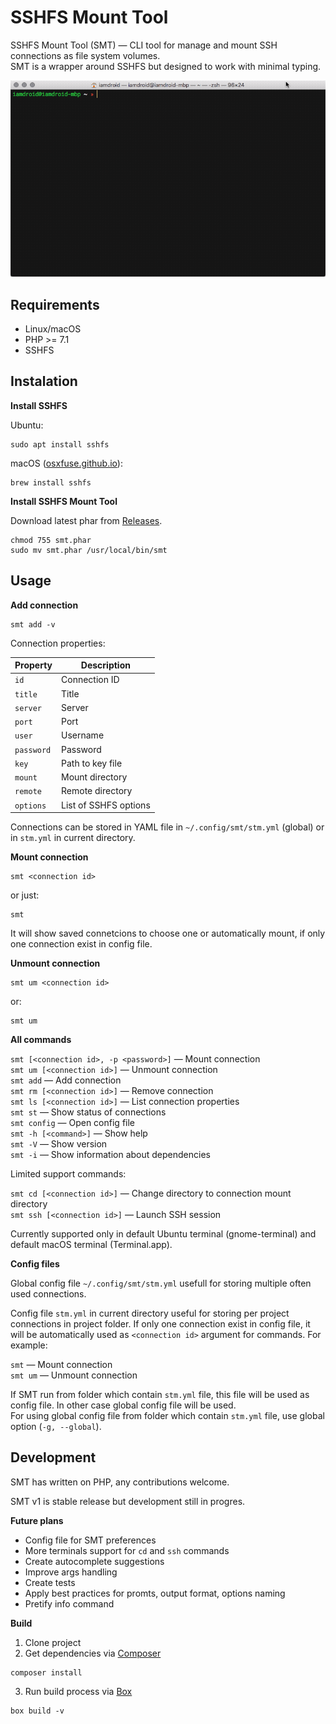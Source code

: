 SSHFS Mount Tool
================

SSHFS Mount Tool (SMT) — CLI tool for manage and mount SSH connections as file system volumes.  
SMT is a wrapper around SSHFS but designed to work with minimal typing.

<img src="https://github.com/i-amdroid/sshfs-mount-tool/blob/master/smt.gif" width="778">

Requirements
------------

* Linux/macOS
* PHP >= 7.1
* SSHFS

Instalation
-----------

**Install SSHFS**

Ubuntu:

    sudo apt install sshfs

macOS ([osxfuse.github.io](https://osxfuse.github.io/)):

    brew install sshfs

**Install SSHFS Mount Tool**

Download latest phar from [Releases](https://github.com/i-amdroid/sshfs-mount-tool/releases).

    chmod 755 smt.phar
    sudo mv smt.phar /usr/local/bin/smt

Usage
-----

**Add connection**

    smt add -v

Connection properties:

| Property   | Description           |
| ---------- | --------------------- |
| `id`       | Connection ID         |
| `title`    | Title                 |
| `server`   | Server                |
| `port`     | Port                  |
| `user`     | Username              |
| `password` | Password              |
| `key`      | Path to key file      |
| `mount`    | Mount directory       |
| `remote`   | Remote directory      |
| `options`  | List of SSHFS options |

Connections can be stored in YAML file in `~/.config/smt/stm.yml` (global) or in `stm.yml` in current directory.

**Mount connection**

    smt <connection id>

or just:

    smt

It will show saved connetcions to choose one or automatically mount, if only one connection exist in config file. 

**Unmount connection**

    smt um <connection id>

or: 

    smt um

**All commands**

`smt [<connection id>, -p <password>]` — Mount connection  
`smt um [<connection id>]` — Unmount connection  
`smt add` — Add connection  
`smt rm [<connection id>]` — Remove connection  
`smt ls [<connection id>]` — List connection properties  
`smt st` — Show status of connections  
`smt config` — Open config file  
`smt -h [<command>]` — Show help  
`smt -V` — Show version  
`smt -i` — Show information about dependencies  

Limited support commands:

`smt cd [<connection id>]` — Change directory to connection mount directory  
`smt ssh [<connection id>]` — Launch SSH session  

Currently supported only in default Ubuntu terminal (gnome-terminal) and default macOS terminal (Terminal.app).

**Config files**

Global config file `~/.config/smt/stm.yml` usefull for storing multiple often used connections.

Config file `stm.yml` in current directory useful for storing per project connections in project folder. If only one connection exist in config file, it will be automatically used as `<connection id>` argument for commands. For example:

`smt` — Mount connection  
`smt um` — Unmount connection  

If SMT run from folder which contain `stm.yml` file, this file will be used as config file. In other case global config file will be used.  
For using global config file from folder which contain `stm.yml` file, use global option (`-g, --global`). 

Development
-----------

SMT has written on PHP, any contributions welcome.

SMT v1 is stable release but development still in progres. 

**Future plans**

* Config file for SMT preferences
* More terminals support for `cd` and `ssh` commands 
* Create autocomplete suggestions
* Improve args handling
* Create tests
* Apply best practices for promts, output format, options naming
* Pretify info command

**Build**

1. Clone project
2. Get dependencies via [Composer](https://getcomposer.org/)
  
  ~~~
  composer install
  ~~~

3. Run build process via [Box](https://box-project.github.io/box2/)

  ~~~
  box build -v
  ~~~

